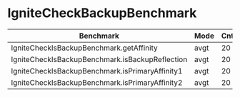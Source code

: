 # IgniteCheckBackupBenchmark

| Benchmark | Mode | Cnt  | Score | Error  | Units |
| ------------- | ------------- | ------------- | ------------- | ------------- | ------------- |
| IgniteCheckIsBackupBenchmark.getAffinity | avgt | 20 | 26,141 | 0,780 | ns/op |
| IgniteCheckIsBackupBenchmark.isBackupReflection | avgt | 20 | 11,046 | 1,951 | ns/op |
| IgniteCheckIsBackupBenchmark.isPrimaryAffinity1 | avgt | 20 | 621,290 | 16,821 | ns/op |
| IgniteCheckIsBackupBenchmark.isPrimaryAffinity2 | avgt | 20 | 1085,548 | 18,663 | ns/op |
